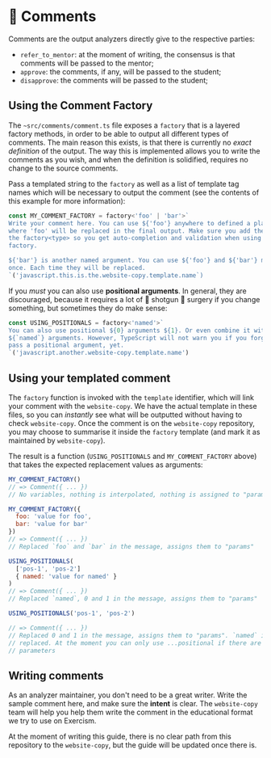 # 📝 Comments

Comments are the output analyzers directly give to the respective parties:

- `refer_to_mentor`: at the moment of writing, the consensus is that comments
  will be passed to the mentor;
- `approve`: the comments, if any, will be passed to the student;
- `disapprove`: the comments will be passed to the student;

## Using the Comment Factory

The `~src/comments/comment.ts` file exposes a `factory` that is a layered
factory methods, in order to be able to output all different types of comments.
The main reason this exists, is that there is currently no _exact definition_ of
the output. The way this is implemented allows you to write the comments as you
wish, and when the definition is solidified, requires no change to the source
comments.

Pass a templated string to the `factory` as well as a list of template tag names
which will be necessary to output the comment (see the contents of this example
for more information):

```javascript
const MY_COMMENT_FACTORY = factory<'foo' | 'bar'>`
Write your comment here. You can use ${'foo'} anywhere to defined a place
where 'foo' will be replaced in the final output. Make sure you add the type to
the factory<type> so you get auto-completion and validation when using your
factory.

${'bar'} is another named argument. You can use ${'foo'} and ${'bar'} more than
once. Each time they will be replaced.
`('javascript.this.is.the.website-copy.template.name`)
```

If you _must_ you can also use **positional arguments**. In general, they are
discouraged, because it requires a lot of 🔫 shotgun 🔪 surgery if you change
something, but sometimes they do make sense:

```javascript
const USING_POSITIONALS = factory<'named'>`
You can also use positional ${0} arguments ${1}. Or even combine it with
${`named`} arguments. However, TypeScript will not warn you if you forget to
pass a positional argument, yet.
`('javascript.another.website-copy.template.name')
```

## Using your templated comment

The `factory` function is invoked with the `template` identifier, which will
link your comment with the `website-copy`. We have the actual template in these
files, so you can _instantly_ see what will be outputted without having to check
`website-copy`. Once the comment is on the `website-copy` repository, you may
choose to summarise it inside the `factory` template (and mark it as maintained
by `website-copy`).

The result is a function (`USING_POSITIONALS` and `MY_COMMENT_FACTORY` above)
that takes the expected replacement values as arguments:

```javascript
MY_COMMENT_FACTORY()
// => Comment({ ... })
// No variables, nothing is interpolated, nothing is assigned to "params"

MY_COMMENT_FACTORY({
  foo: 'value for foo',
  bar: 'value for bar'
})
// => Comment({ ... })
// Replaced `foo` and `bar` in the message, assigns them to "params"

USING_POSITIONALS(
  ['pos-1', 'pos-2']
  { named: 'value for named' }
)
// => Comment({ ... })
// Replaced `named`, 0 and 1 in the message, assigns them to "params"

USING_POSITIONALS('pos-1', 'pos-2')

// => Comment({ ... })
// Replaced 0 and 1 in the message, assigns them to "params". `named` is not
// replaced. At the moment you can only use ...positional if there are no named
// parameters
```

## Writing comments

As an analyzer maintainer, you don't need to be a great writer. Write the sample
comment here, and make sure the **intent** is clear. The `website-copy` team
will help you help them write the comment in the educational format we try to
use on Exercism.

At the moment of writing this guide, there is no clear path from this repository
to the `website-copy`, but the guide will be updated once there is.
